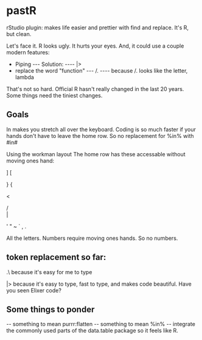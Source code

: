# pastR
rStudio plugin: makes life easier and prettier with find and replace.  It's R, but clean.

Let's face it.  R looks ugly.  It hurts your eyes.  And, it could use a couple modern features:

- Piping
--- Solution:
---- |>
- replace the word "function"
--- /.
 ---- because /. looks like the letter, lambda
 
That's not so hard.  Official R hasn't really changed in the last 20 years.  Some things need the tiniest changes.

## Goals
In makes you stretch all over the keyboard.  Coding is so much faster if your hands don't have to leave the home row.  So no replacement for %in% with #in#

Using the workman layout The home row has these accessable without moving ones hand:

]
[

}
{

<
>
/
\
|


'
"
~
`
, 
.

All the letters.  Numbers require moving ones hands.  So no numbers.


## token replacement so far:
.\ because it's easy for me to type

|\> because it's easy to type, fast to type, and makes code beautiful.  Have you seen Elixer code?


## Some things to ponder

-- something to mean purrr:flatten
-- something to mean %in%
-- integrate the commonly used parts of the data.table package so it feels like R.
